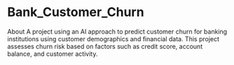 # Bank_Customer_Churn

About A project using an AI approach to predict customer churn for banking institutions using customer demographics and financial data. This project assesses churn risk based on factors such as credit score, account balance, and customer activity.
